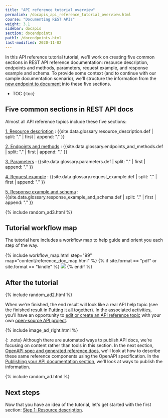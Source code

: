 ```yaml
---
title: "API reference tutorial overview"
permalink: /docapis_api_reference_tutorial_overview.html
course: "Documenting REST APIs"
weight: 3.1
sidebar: docapis
section: docendpoints
path1: /docendpoints.html
last-modified: 2020-11-02
---
```


In this API reference tutorial tutorial, we'll work on creating five common sections in REST API reference documentation: resource description, endpoints and methods, parameters, request example, and response example and schema. To provide some context (and to continue with our sample documentation scenario), we'll structure the information from the [new endpoint to document](docapis_new_endpoint_to_doc.html#surf_report_api) into these five sections.

* TOC
{:toc}

## Five common sections in REST API docs

Almost all API reference topics include these five sections:

[1. Resource description](docapis_resource_descriptions.html)
:  {{site.data.glossary.resource_description.def | split: "." | first | append: "." }}

[2. Endpoints and methods](docapis_resource_endpoints.html)
: {{site.data.glossary.endpoints_and_methods.def | split: "." | first | append: "." }}

[3. Parameters](docapis_doc_parameters.html)
: {{site.data.glossary.parameters.def | split: "." | first | append: "." }}

[4. Request example](docapis_doc_sample_requests.html)
: {{site.data.glossary.request_example.def | split: "." | first | append: "." }}

[5. Response example and schema](docapis_doc_sample_responses_and_schema.html)
: {{site.data.glossary.response_example_and_schema.def | split: "." | first | append: "." }}

{% include random_ad3.html %}

## Tutorial workflow map

The tutorial here includes a workflow map to help guide and orient you each step of the way.

<div style="margin-top:15px; margin-bottom: 15px;">
{% include workflow_map.html step="99" map="content/reference_doc_map.html"  %}
{% if site.format == "pdf" or site.format == "kindle" %}
<a class="noExtIcon" href="docapis_resource_descriptions.html"><img src="https://s3.us-west-1.wasabisys.com/idbwmedia.com/images/api/openapistep1.png"/></a>
{% endif %}
</div>

## After the tutorial

{% include random_ad2.html %}

When we're finished, the end result will look like a real API help topic (see the finished result in [Putting it all together](docapis_finished_doc_result.html)). In the associated activities, you'll have an opportunity to [edit or create an API reference topic](docapis_api_reference_activity.html) with your own [open-source API project](docapis_find_open_source_project.html).

{% include image_ad_right.html %}

{: .note}
Although there are automated ways to publish API docs, we're focusing on content rather than tools in this section. In the next section, [OpenAPI spec and generated reference docs](restapispecifications.html), we'll look at how to describe these same reference components using the OpenAPI specification. In the [Publishing your API documentation section](publishingapis.html), we'll look at ways to publish the information.

{% include random_ad.html %}

## Next steps

Now that you have an idea of the tutorial, let's get started with the first section: [Step 1: Resource description](docapis_resource_descriptions.html).
